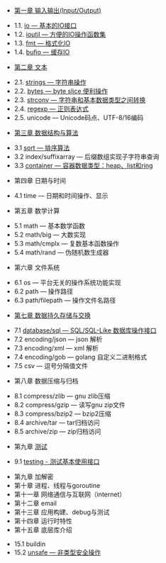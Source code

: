 * [第一章 输入输出(Input/Output)](chapter01/01.0.md)
 - 1.1. [io — 基本的IO接口](chapter01/01.1.md)
 - 1.2. [ioutil — 方便的IO操作函数集](chapter01/01.2.md)
 - 1.3. [fmt — 格式化IO](chapter01/01.3.md)
 - 1.4. [bufio — 缓存IO](chapter01/01.4.md)
* [第二章 文本](chapter02/02.0.md)
 - 2.1. [strings — 字符串操作](chapter02/02.1.md)
 - 2.2. [bytes — byte slice 便利操作](chapter02/02.2.md)
 - 2.3. [strconv — 字符串和基本数据类型之间转换](chapter02/02.3.md)
 - 2.4. [regexp — 正则表达式](chapter02/02.4.md)
 - 2.5. unicode — Unicode码点、UTF-8/16编码
* [第三章 数据结构与算法](chapter03/03.0.md)
 - 3.1 [sort — 排序算法](chapter03/03.1.md)
 - 3.2 index/suffixarray — 后缀数组实现子字符串查询
 - 3.3 [container — 容器数据类型：heap、list和ring](chapter03/03.3.md)
* 第四章 日期与时间
 - 4.1 time — 日期和时间操作、显示
* 第五章 数学计算
 - 5.1 math — 基本数学函数
 - 5.2 math/big — 大数实现
 - 5.3 math/cmplx — 复数基本函数操作
 - 5.4 math/rand — 伪随机数生成器
* 第六章 文件系统
 - 6.1 os — 平台无关的操作系统功能实现
 - 6.2 path — 操作路径
 - 6.3 path/filepath — 操作文件名路径
* [第七章 数据持久存储与交换](chapter07/07.0.md)
 - 7.1 [database/sql — SQL/SQL-Like 数据库操作接口](chapter07/07.1.md)
 - 7.2 encoding/json — json 解析
 - 7.3 encoding/xml — xml 解析
 - 7.4 encoding/gob — golang 自定义二进制格式
 - 7.5 csv — 逗号分隔值文件
* 第八章 数据压缩与归档
 - 8.1 compress/zlib — gnu zlib压缩
 - 8.2 compress/gzip — 读写gnu zip文件
 - 8.3 compress/bzip2 — bzip2压缩
 - 8.4 archive/tar — tar归档访问
 - 8.5 archive/zip — zip归档访问
* 第九章 [测试](chapter09/09.0.md)
 - 9.1 [testing - 测试基本使用接口](chapter09/09.1.md)
* 第九章 加解密
* 第十章 进程、线程与goroutine
* 第十一章 网络通信与互联网（internet）
* 第十二章 email
* 第十三章 应用构建、debug与测试
* 第十四章 运行时特性
* 第十五章 底层库介绍
 - 15.1 buildin
 - 15.2 [unsafe — 非类型安全操作](chapter15/15.02.md)
